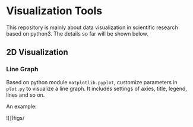 # Visualization Tools #

This repository is mainly about data visualization in scientific research based on python3. The details so far will be shown below.

## 2D Visualization ##

### Line Graph ###

Based on python module `matplotlib.pyplot`, customize parameters in `plot.py` to visualize a line graph. It  includes settings of axies, title, legend, lines and so on.

An example:

![](figs/

